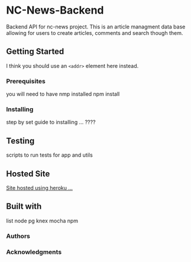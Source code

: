 # NC-News-Backend

Backend API for nc-news project. This is an article managment data base allowing for users to create articles, comments and search though them.

## Getting Started

I think you should use an
`<addr>` element here instead.

### Prerequisites

you will need to have nmp installed
npm install

### Installing

step by set guide to installing ... ????

## Testing

scripts to run tests for app and utils

## Hosted Site

[Site hosted using heroku ...](https://nc-news-project-backend-js.herokuapp.com/)

## Built with

list
node
pg
knex
mocha
npm

### Authors

### Acknowledgments
